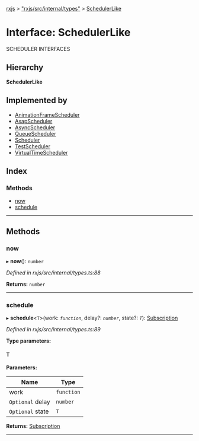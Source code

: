 [rxjs](../README.md) > ["rxjs/src/internal/types"](../modules/_rxjs_src_internal_types_.md) > [SchedulerLike](../interfaces/_rxjs_src_internal_types_.schedulerlike.md)

# Interface: SchedulerLike

SCHEDULER INTERFACES

## Hierarchy

**SchedulerLike**

## Implemented by

* [AnimationFrameScheduler](../classes/_rxjs_src_internal_scheduler_animationframescheduler_.animationframescheduler.md)
* [AsapScheduler](../classes/_rxjs_src_internal_scheduler_asapscheduler_.asapscheduler.md)
* [AsyncScheduler](../classes/_rxjs_src_internal_scheduler_asyncscheduler_.asyncscheduler.md)
* [QueueScheduler](../classes/_rxjs_src_internal_scheduler_queuescheduler_.queuescheduler.md)
* [Scheduler](../classes/_rxjs_src_internal_scheduler_.scheduler.md)
* [TestScheduler](../classes/_rxjs_src_internal_testing_testscheduler_.testscheduler.md)
* [VirtualTimeScheduler](../classes/_rxjs_src_internal_scheduler_virtualtimescheduler_.virtualtimescheduler.md)

## Index

### Methods

* [now](_rxjs_src_internal_types_.schedulerlike.md#now)
* [schedule](_rxjs_src_internal_types_.schedulerlike.md#schedule)

---

## Methods

<a id="now"></a>

###  now

▸ **now**(): `number`

*Defined in rxjs/src/internal/types.ts:88*

**Returns:** `number`

___
<a id="schedule"></a>

###  schedule

▸ **schedule**<`T`>(work: *`function`*, delay?: *`number`*, state?: *`T`*): [Subscription](../classes/_rxjs_src_internal_subscription_.subscription.md)

*Defined in rxjs/src/internal/types.ts:89*

**Type parameters:**

#### T 
**Parameters:**

| Name | Type |
| ------ | ------ |
| work | `function` |
| `Optional` delay | `number` |
| `Optional` state | `T` |

**Returns:** [Subscription](../classes/_rxjs_src_internal_subscription_.subscription.md)

___

